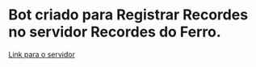 # Bot criado para Registrar Recordes no servidor Recordes do Ferro.

[Link para o servidor](https://discord.gg/FypU2sBzZM)